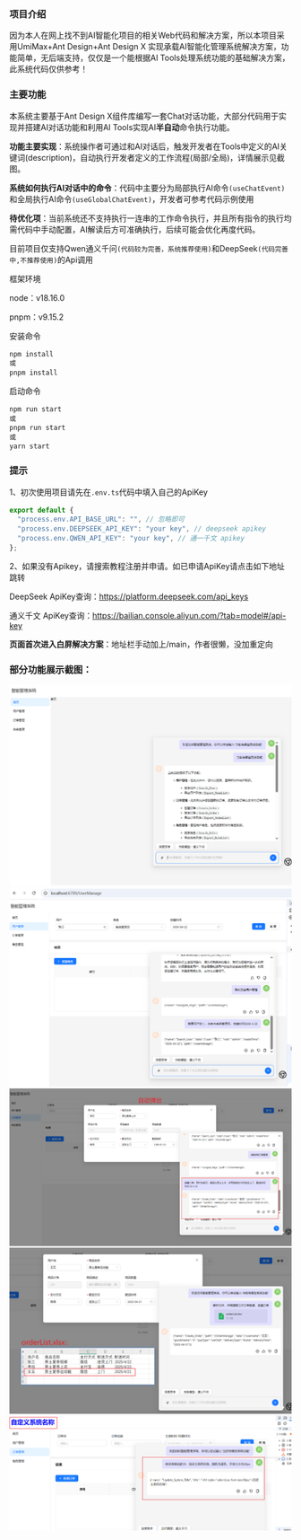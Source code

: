 ### 项目介绍

因为本人在网上找不到AI智能化项目的相关Web代码和解决方案，所以本项目采用UmiMax+Ant Design+Ant Design X 实现承载AI智能化管理系统解决方案，功能简单，无后端支持，仅仅是一个能根据AI Tools处理系统功能的基础解决方案，此系统代码仅供参考！

### 主要功能

本系统主要基于Ant Design X组件库编写一套Chat对话功能，大部分代码用于实现并搭建AI对话功能和利用AI Tools实现AI**半自动**命令执行功能。

**功能主要实现**：系统操作者可通过和AI对话后，触发开发者在Tools中定义的AI关键词(description)，自动执行开发者定义的工作流程(局部/全局)，详情展示见截图。

**系统如何执行AI对话中的命令**：代码中主要分为局部执行AI命令`(useChatEvent)`和全局执行AI命令`(useGlobalChatEvent)`，开发者可参考代码示例使用

**待优化项**：当前系统还不支持执行一连串的工作命令执行，并且所有指令的执行均需代码中手动配置，AI解读后方可准确执行，后续可能会优化再度代码。

目前项目仅支持Qwen通义千问`(代码较为完善，系统推荐使用)`和DeepSeek`(代码完善中,不推荐使用)`的Api调用

框架环境

node：v18.16.0

pnpm：v9.15.2

安装命令

```sh
npm install
或
pnpm install
```

启动命令

```shell
npm run start
或
pnpm run start
或
yarn start
```

### 提示

1、初次使用项目请先在`.env.ts`代码中填入自己的ApiKey

```js
export default {
  "process.env.API_BASE_URL": "", // 忽略即可
  "process.env.DEEPSEEK_API_KEY": "your key", // deepseek apikey
  "process.env.QWEN_API_KEY": "your key", // 通一千文 apikey
};
```

2、如果没有Apikey，请搜索教程注册并申请。如已申请ApiKey请点击如下地址跳转

DeepSeek ApiKey查询：https://platform.deepseek.com/api_keys

通义千文 ApiKey查询：https://bailian.console.aliyun.com/?tab=model#/api-key

**页面首次进入白屏解决方案**：地址栏手动加上/main，作者很懒，没加重定向

### 部分功能展示截图：
![alt text](public/image.png)
![alt text](public/image-1.png)
![alt text](public/image-2.png)
![alt text](public/image-3.png)
![alt text](public/image-4.png)